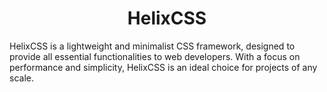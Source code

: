 <center>

# HelixCSS

</center>

HelixCSS is a lightweight and minimalist CSS framework, designed to provide all essential functionalities to web developers. With a focus on performance and simplicity, HelixCSS is an ideal choice for projects of any scale.
